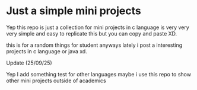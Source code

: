 # Just a simple mini projects

Yep this repo is just a collection for mini projects in c language is very very very simple and easy to replicate this but you can copy and paste XD.

this is for a random things for student anyways lately i post a interesting projects in c language or java xd.

Update (25/09/25)

Yep I add something test for other languages maybe i use this repo to show other mini projects outside of academics 